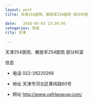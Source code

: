```yaml
--- 
layout: post 
title: 天津254医院、解放军254医院 部分科室

date:   2016-05-03 13:39:56 
categories: 其他  
city: 天津
  
--- 
```

   
天津254医院、解放军254医院 部分科室

信息
 - 电话 022-26220266

 - 地址 天津市河北区黄纬路60号

 - 网址 http://www.yafrlaowuw.com/



